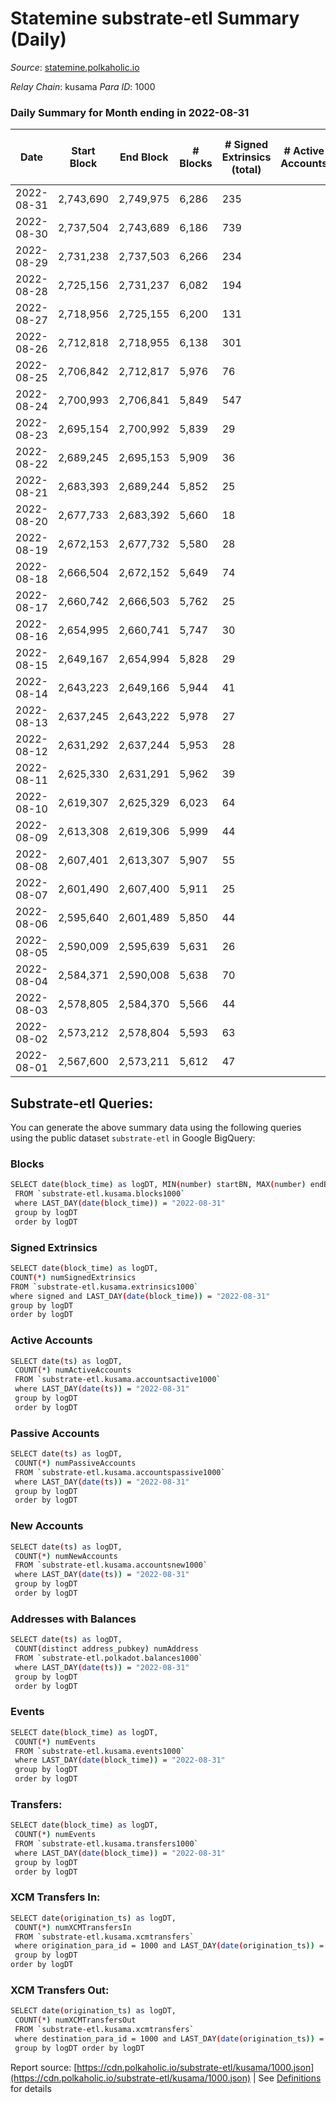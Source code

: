 # Statemine substrate-etl Summary (Daily)

_Source_: [statemine.polkaholic.io](https://statemine.polkaholic.io)

*Relay Chain*: kusama
*Para ID*: 1000



### Daily Summary for Month ending in 2022-08-31


| Date | Start Block | End Block | # Blocks | # Signed Extrinsics (total) | # Active Accounts | # Passive | # New | # Addresses with Balances | # Events | # Transfers | # XCM Transfers In | # XCM Transfers Out | Issues | 
| ---- | ----------- | --------- | -------- | --------------------------- | ----------------- | --------- | ----- | ------------------------- | -------- | ----------- | ------------------ | ------------------- | ------ |
| 2022-08-31 | 2,743,690 | 2,749,975 | 6,286 | 235 |  |  |  | 45,786 | 16,943 | 3,147 ($41,329.42) | 12 ($117.73) | 10 ($84,527.96) |  |
| 2022-08-30 | 2,737,504 | 2,743,689 | 6,186 | 739 |  |  |  |  | 19,954 | 3,783 ($48,797.61) | 18 ($41,092.62) | 1 ($135.22) |  |
| 2022-08-29 | 2,731,238 | 2,737,503 | 6,266 | 234 |  |  |  |  | 15,618 | 1,874 ($20,380.32) | 6 ($4.79) | 6 ($366.03) |  |
| 2022-08-28 | 2,725,156 | 2,731,237 | 6,082 | 194 |  |  |  |  | 15,124 | 1,939 ($75.40) | 5 ($201,155.61) | 6 ($3,203.75) |  |
| 2022-08-27 | 2,718,956 | 2,725,155 | 6,200 | 131 |  |  |  |  | 15,049 | 1,940 ($2.83) | 8 ($359.07) | 13 ($39,654.08) |  |
| 2022-08-26 | 2,712,818 | 2,718,955 | 6,138 | 301 |  |  |  | 45,735 | 16,245 | 2,342 ($252.09) | 13 ($20,129.69) | 6 ($722.24) |  |
| 2022-08-25 | 2,706,842 | 2,712,817 | 5,976 | 76 |  |  |  | 45,731 | 13,656 | 1,358 ($2.35) | 9 ($46,338.26) | 6 ($5,625.16) |  |
| 2022-08-24 | 2,700,993 | 2,706,841 | 5,849 | 547 |  |  |  | 45,721 | 14,957 | 1,532 ($38,724.96) | 6 ($9,058.41) | 6 ($1,071.88) |  |
| 2022-08-23 | 2,695,154 | 2,700,992 | 5,839 | 29 |  |  |  | 45,715 | 12,495 | 682 ($0.36) | 4 ($19,993.20) | 4 ($1,626.48) |  |
| 2022-08-22 | 2,689,245 | 2,695,153 | 5,909 | 36 |  |  |  | 45,709 | 12,757 | 744 ($46,605.65) | 12 ($76,214.46) | 2 ($34,782.02) |  |
| 2022-08-21 | 2,683,393 | 2,689,244 | 5,852 | 25 |  |  |  | 45,702 | 12,626 | 721 ($188.72) | 18 ($21,751.81) | 5 ($3,188.75) |  |
| 2022-08-20 | 2,677,733 | 2,683,392 | 5,660 | 18 |  |  |  | 45,698 | 12,042 | 573 ($0.02) | 11 ($212.66) | 5 ($2,216.92) |  |
| 2022-08-19 | 2,672,153 | 2,677,732 | 5,580 | 28 |  |  |  | 45,694 | 11,998 | 662 ($0.40) | 13 ($19,128.75) | 2 ($630.76) |  |
| 2022-08-18 | 2,666,504 | 2,672,152 | 5,649 | 74 |  |  |  | 45,685 | 12,707 | 1,049 ($28.72) | 11 ($10,969.50) | 8 ($1,064.05) |  |
| 2022-08-17 | 2,660,742 | 2,666,503 | 5,762 | 25 |  |  |  | 45,676 | 12,158 | 536 ($25,192.90) | 2 ($1.92) | 2 ($1,737.29) |  |
| 2022-08-16 | 2,654,995 | 2,660,741 | 5,747 | 30 |  |  |  | 45,672 | 12,315 | 653 ($0.70) | 4 ($32.58) | 7 ($22,223.04) |  |
| 2022-08-15 | 2,649,167 | 2,654,994 | 5,828 | 29 |  |  |  | 45,665 | 12,367 | 567 ($12,004.66) | 3 ($1,630.35) | 1 ($578.04) |  |
| 2022-08-14 | 2,643,223 | 2,649,166 | 5,944 | 41 |  |  |  | 45,661 | 13,266 | 1,064 ($17,346.48) | 28 ($13,779.06) | 5 ($2,541.56) |  |
| 2022-08-13 | 2,637,245 | 2,643,222 | 5,978 | 27 |  |  |  | 45,655 | 12,744 | 629 ($607.04) | 3 ($1.16) | 5 ($23,073.72) |  |
| 2022-08-12 | 2,631,292 | 2,637,244 | 5,953 | 28 |  |  |  | 45,650 | 12,799 | 712 ($7,918.74) | 9 ($10,490.93) | 2 ($760.51) |  |
| 2022-08-11 | 2,625,330 | 2,631,291 | 5,962 | 39 |  |  |  | 45,640 | 13,250 | 869 ($819,022.36) | 12 ($107.97) | 8 ($5,176.56) |  |
| 2022-08-10 | 2,619,307 | 2,625,329 | 6,023 | 64 |  |  |  | 45,632 | 13,365 | 1,020 ($52.62) | 6 ($879.98) | 5 ($2,039.33) |  |
| 2022-08-09 | 2,613,308 | 2,619,306 | 5,999 | 44 |  |  |  | 45,621 | 13,235 | 982 ($7,406.99) | 11 ($1,639.80) | 6 ($8,974.29) |  |
| 2022-08-08 | 2,607,401 | 2,613,307 | 5,907 | 55 |  |  |  | 45,612 | 13,234 | 1,167 ($1,907,380.22) |   | 15 ($39,250.87) |  |
| 2022-08-07 | 2,601,490 | 2,607,400 | 5,911 | 25 |  |  |  | 45,606 | 12,500 | 568 ($12,065.79) | 1 ($0.65) | 6 ($5,329.40) |  |
| 2022-08-06 | 2,595,640 | 2,601,489 | 5,850 | 44 |  |  |  | 45,599 | 12,763 | 876 ($23,949.55) | 1 ($1.68) | 10 ($139,669.83) |  |
| 2022-08-05 | 2,590,009 | 2,595,639 | 5,631 | 26 |  |  |  | 45,592 | 12,072 | 665 ($62,386.02) | 5 ($83.42) | 1 ($837.93) |  |
| 2022-08-04 | 2,584,371 | 2,590,008 | 5,638 | 70 |  |  |  | 45,586 | 12,315 | 800 ($10,785.30) |   | 4 ($629.73) |  |
| 2022-08-03 | 2,578,805 | 2,584,370 | 5,566 | 44 |  |  |  | 45,576 | 12,306 | 981 ($141,454.47) | 5 ($21.20) | 7 ($2,281.43) |  |
| 2022-08-02 | 2,573,212 | 2,578,804 | 5,593 | 63 |  |  |  | 45,566 | 12,598 | 1,093 ($31,751.21) | 7 ($50,425.16) | 18 ($211,900.87) |  |
| 2022-08-01 | 2,567,600 | 2,573,211 | 5,612 | 47 |  |  |  | 45,560 | 12,409 | 974 ($3,541,611.14) | 2 ($17.25) | 9 ($28,651.01) |  |

## Substrate-etl Queries:
You can generate the above summary data using the following queries using the public dataset `substrate-etl` in Google BigQuery:

### Blocks
```bash
SELECT date(block_time) as logDT, MIN(number) startBN, MAX(number) endBN, COUNT(*) numBlocks 
 FROM `substrate-etl.kusama.blocks1000`  
 where LAST_DAY(date(block_time)) = "2022-08-31" 
 group by logDT 
 order by logDT
```

### Signed Extrinsics
```bash
SELECT date(block_time) as logDT, 
COUNT(*) numSignedExtrinsics 
FROM `substrate-etl.kusama.extrinsics1000`  
where signed and LAST_DAY(date(block_time)) = "2022-08-31" 
group by logDT 
order by logDT
```

### Active Accounts
```bash
SELECT date(ts) as logDT, 
 COUNT(*) numActiveAccounts 
 FROM `substrate-etl.kusama.accountsactive1000` 
 where LAST_DAY(date(ts)) = "2022-08-31" 
 group by logDT 
 order by logDT
```

### Passive Accounts
```bash
SELECT date(ts) as logDT, 
 COUNT(*) numPassiveAccounts 
 FROM `substrate-etl.kusama.accountspassive1000` 
 where LAST_DAY(date(ts)) = "2022-08-31" 
 group by logDT 
 order by logDT
```

### New Accounts
```bash
SELECT date(ts) as logDT, 
 COUNT(*) numNewAccounts 
 FROM `substrate-etl.kusama.accountsnew1000` 
 where LAST_DAY(date(ts)) = "2022-08-31" 
 group by logDT
 order by logDT
```

### Addresses with Balances
```bash
SELECT date(ts) as logDT,
 COUNT(distinct address_pubkey) numAddress 
 FROM `substrate-etl.polkadot.balances1000` 
 where LAST_DAY(date(ts)) = "2022-08-31" 
 group by logDT 
 order by logDT
```

### Events
```bash
SELECT date(block_time) as logDT, 
 COUNT(*) numEvents 
 FROM `substrate-etl.kusama.events1000` 
 where LAST_DAY(date(block_time)) = "2022-08-31" 
 group by logDT 
 order by logDT
```

### Transfers:
```bash
SELECT date(block_time) as logDT, 
 COUNT(*) numEvents 
 FROM `substrate-etl.kusama.transfers1000` 
 where LAST_DAY(date(block_time)) = "2022-08-31" 
 group by logDT 
 order by logDT
```

### XCM Transfers In:
```bash
SELECT date(origination_ts) as logDT, 
 COUNT(*) numXCMTransfersIn 
 FROM `substrate-etl.kusama.xcmtransfers` 
 where origination_para_id = 1000 and LAST_DAY(date(origination_ts)) = "2022-08-31" 
 group by logDT 
order by logDT
```

### XCM Transfers Out:
```bash
SELECT date(origination_ts) as logDT, 
 COUNT(*) numXCMTransfersOut 
 FROM `substrate-etl.kusama.xcmtransfers` 
 where destination_para_id = 1000 and LAST_DAY(date(origination_ts)) = "2022-08-31" 
 group by logDT order by logDT
```


Report source: [https://cdn.polkaholic.io/substrate-etl/kusama/1000.json](https://cdn.polkaholic.io/substrate-etl/kusama/1000.json) | See [Definitions](/DEFINITIONS.md) for details
